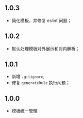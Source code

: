 ## 1.0.3

- 简化模板，并修复 eslint 问题；

## 1.0.2

- 默认处理模板对外展示和对内解析；

## 1.0.1

- 新增 `.gitignore`;
- 修复 `generateRule` 执行问题；

## 1.0.0

- 模板统一管理
